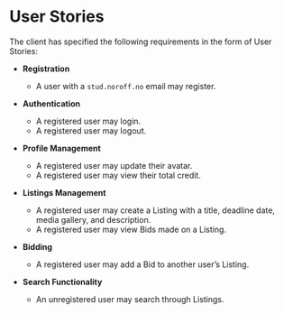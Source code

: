 # User Stories

The client has specified the following requirements in the form of User Stories:

- **Registration**

  - A user with a `stud.noroff.no` email may register.

- **Authentication**

  - A registered user may login.
  - A registered user may logout.

- **Profile Management**

  - A registered user may update their avatar.
  - A registered user may view their total credit.

- **Listings Management**

  - A registered user may create a Listing with a title, deadline date, media gallery, and description.
  - A registered user may view Bids made on a Listing.

- **Bidding**

  - A registered user may add a Bid to another user’s Listing.

- **Search Functionality**
  - An unregistered user may search through Listings.
